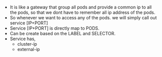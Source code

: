 * It is like a gateway that group all pods and provide a common ip to all the pods, so that we dont have to remember all ip address of the pods.
* So whenever we want to access any of the pods. we will simply call out service [IP+PORT]
* Service [IP+PORT] is directly map to PODS.
* Can be create based on the LABEL and SELECTOR.
* Service has,
  * cluster-ip
  * external-ip
  
